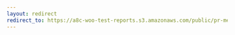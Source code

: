 ```yaml
---
layout: redirect
redirect_to: https://a8c-woo-test-reports.s3.amazonaws.com/public/pr-merge/44022/e2e/index.html
---
```

